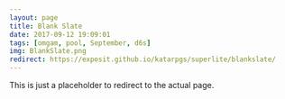 ```yaml
---
layout: page
title: Blank Slate
date: 2017-09-12 19:09:01
tags: [omgam, pool, September, d6s]
img: BlankSlate.png
redirect: https://exposit.github.io/katarpgs/superlite/blankslate/
---
```


This is just a placeholder to redirect to the actual page.
